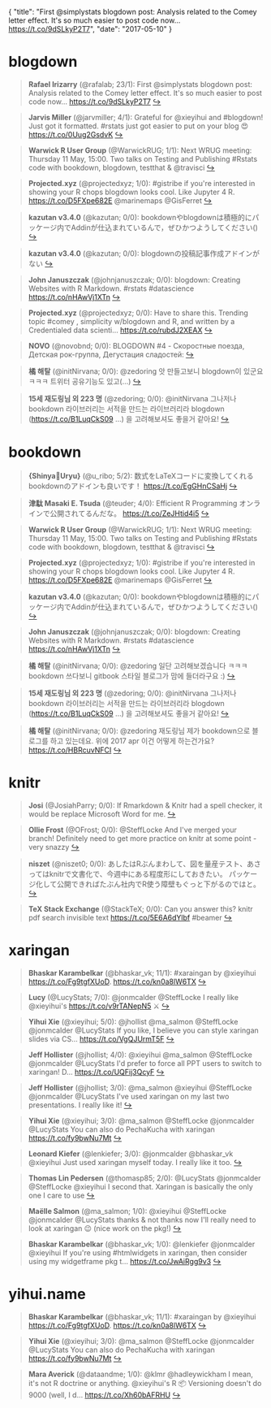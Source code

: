 {
  "title": "First @simplystats blogdown post: Analysis related to the Comey letter effect. It's so much easier to post code now… https://t.co/9dSLkyP2T7",
  "date": "2017-05-10"
}

# blogdown

> **Rafael Irizarry** (@rafalab; 23/1): First @simplystats blogdown post: Analysis related to the Comey letter effect. It's so much easier to post code now… https://t.co/9dSLkyP2T7  [&#8618;](https://twitter.com/xieyihui/status/862003488095686656)

<!-- -->


> **Jarvis Miller** (@jarvmiller; 4/1): Grateful for @xieyihui and #blogdown! Just got it formatted. #rstats just got easier to put on your blog 😍 https://t.co/0Uug2GsdvK  [&#8618;](https://twitter.com/xieyihui/status/861949774949486592)

<!-- -->


> **Warwick R User Group** (@WarwickRUG; 1/1): Next WRUG meeting: Thursday 11 May, 15:00.
Two talks on Testing and Publishing #Rstats code with bookdown, blogdown, testthat &amp; @travisci  [&#8618;](https://twitter.com/xieyihui/status/861953138940686336)

<!-- -->


> **Projected.xyz** (@projectedxyz; 1/0): #gistribe if you're interested in showing your R chops blogdown looks cool. Like Jupyter 4 R. https://t.co/D5FXpe682E @marinemaps @GisFerret  [&#8618;](https://twitter.com/xieyihui/status/862402346428637184)

<!-- -->


> **kazutan v3.4.0** (@kazutan; 0/0): bookdownやblogdownは積極的にパッケージ内でAddinが仕込まれているんで，ぜひかつようしてください()  [&#8618;](https://twitter.com/xieyihui/status/862270727529148416)

<!-- -->


> **kazutan v3.4.0** (@kazutan; 0/0): blogdownの投稿記事作成アドインがない  [&#8618;](https://twitter.com/xieyihui/status/862270252826210305)

<!-- -->


> **John Januszczak** (@johnjanuszczak; 0/0): blogdown: Creating Websites with R Markdown. #rstats #datascience https://t.co/nHAwVj1XTn  [&#8618;](https://twitter.com/xieyihui/status/862211631983579136)

<!-- -->


> **Projected.xyz** (@projectedxyz; 0/0): Have to share this. Trending topic #comey , simplicity w/blogdown and R, and written by a Credentialed data scienti… https://t.co/rubdJ2XEAX  [&#8618;](https://twitter.com/xieyihui/status/862145469207728128)

<!-- -->


> **NOVO** (@novobnd; 0/0): BLOGDOWN #4 - Скоростные поезда, Детская рок-группа, Дегустация сладостей:  [&#8618;](https://twitter.com/xieyihui/status/861891494386556928)

<!-- -->


> **橘 해탈** (@initNirvana; 0/0): @zedoring 앗 만들고보니 blogdown이 있군요 ㅋㅋㅋ 트위터 공유기능도 있고(...)  [&#8618;](https://twitter.com/xieyihui/status/861875425194131457)

<!-- -->


> **15세 재도링님 외 223 명** (@zedoring; 0/0): @initNirvana 그나저나 bookdown 라이브러리는 서적을 만드는 라이브러리라 blogdown (https://t.co/B1LuqCkS09 …) 을 고려해보셔도 좋을거 같아요!  [&#8618;](https://twitter.com/xieyihui/status/861873789004632064)

<!-- -->


# bookdown

> **{Shinya🍉Uryu}** (@u_ribo; 5/2): 数式をLaTeXコードに変換してくれるbookdownのアドインも良いです！ https://t.co/EgGHnCSaHj  [&#8618;](https://twitter.com/xieyihui/status/862282932488028160)

<!-- -->


> **津駄 Masaki E. Tsuda** (@teuder; 4/0): Efficient R Programming オンラインで公開されてるんだな。 https://t.co/ZeJHtid4i5  [&#8618;](https://twitter.com/xieyihui/status/862266506322731008)

<!-- -->


> **Warwick R User Group** (@WarwickRUG; 1/1): Next WRUG meeting: Thursday 11 May, 15:00.
Two talks on Testing and Publishing #Rstats code with bookdown, blogdown, testthat &amp; @travisci  [&#8618;](https://twitter.com/xieyihui/status/861953138940686336)

<!-- -->


> **Projected.xyz** (@projectedxyz; 1/0): #gistribe if you're interested in showing your R chops blogdown looks cool. Like Jupyter 4 R. https://t.co/D5FXpe682E @marinemaps @GisFerret  [&#8618;](https://twitter.com/xieyihui/status/862402346428637184)

<!-- -->


> **kazutan v3.4.0** (@kazutan; 0/0): bookdownやblogdownは積極的にパッケージ内でAddinが仕込まれているんで，ぜひかつようしてください()  [&#8618;](https://twitter.com/xieyihui/status/862270727529148416)

<!-- -->


> **John Januszczak** (@johnjanuszczak; 0/0): blogdown: Creating Websites with R Markdown. #rstats #datascience https://t.co/nHAwVj1XTn  [&#8618;](https://twitter.com/xieyihui/status/862211631983579136)

<!-- -->


> **橘 해탈** (@initNirvana; 0/0): @zedoring 일단 고려해보겠습니다 ㅋㅋㅋ bookdown 쓰다보니 gitbook 스타일 블로그가 맘에 들더라구요 :)  [&#8618;](https://twitter.com/xieyihui/status/861877814504472576)

<!-- -->


> **15세 재도링님 외 223 명** (@zedoring; 0/0): @initNirvana 그나저나 bookdown 라이브러리는 서적을 만드는 라이브러리라 blogdown (https://t.co/B1LuqCkS09 …) 을 고려해보셔도 좋을거 같아요!  [&#8618;](https://twitter.com/xieyihui/status/861873789004632064)

<!-- -->


> **橘 해탈** (@initNirvana; 0/0): @zedoring 재도링님 제가 bookdown으로 블로그를 하고 있는데요. 위에 2017 apr 이건 어떻게 하는건가요? https://t.co/HBRcuvNFCI  [&#8618;](https://twitter.com/xieyihui/status/861871945339424768)

<!-- -->


# knitr

> **Josi** (@JosiahParry; 0/0): If Rmarkdown &amp; Knitr had a spell checker, it would be replace Microsoft Word for me.  [&#8618;](https://twitter.com/xieyihui/status/862090449951109120)

<!-- -->


> **Ollie Frost** (@OFrost; 0/0): @SteffLocke And I've merged your branch! Definitely need to get more practice on knitr at some point - very snazzy  [&#8618;](https://twitter.com/xieyihui/status/861965187842285568)

<!-- -->


> **niszet** (@niszet0; 0/0): あしたはRぶんまわして、図を量産テスト、あさってはknitrで文書化で、今週中にある程度形にしておきたい。
パッケージ化して公開できればたぶん社内でR使う障壁もぐっと下がるのではと。  [&#8618;](https://twitter.com/xieyihui/status/861947966277304320)

<!-- -->


> **TeX Stack Exchange** (@StackTeX; 0/0): Can you answer this? knitr pdf search invisible text https://t.co/5E6A6dYlbf #beamer  [&#8618;](https://twitter.com/xieyihui/status/861931541009772544)

<!-- -->


# xaringan

> **Bhaskar Karambelkar** (@bhaskar_vk; 11/1): #xaraingan by @xieyihui https://t.co/Fg9tgfXUoD. https://t.co/kn0a8lW6TX  [&#8618;](https://twitter.com/xieyihui/status/862079114953588738)

<!-- -->


> **Lucy** (@LucyStats; 7/0): @jonmcalder @SteffLocke I really like @xieyihui's https://t.co/v9rTANepN5 ⚔️  [&#8618;](https://twitter.com/xieyihui/status/862039079457894404)

<!-- -->


> **Yihui Xie** (@xieyihui; 5/0): @jhollist @ma_salmon @SteffLocke @jonmcalder @LucyStats If you like, I believe you can style xaringan slides via CS… https://t.co/VgQJUrmT5F  [&#8618;](https://twitter.com/xieyihui/status/862336487102316544)

<!-- -->


> **Jeff Hollister** (@jhollist; 4/0): @xieyihui @ma_salmon @SteffLocke @jonmcalder @LucyStats I'd prefer to force all PPT users to switch to xaringan!  D… https://t.co/UQFij3QcyF  [&#8618;](https://twitter.com/xieyihui/status/862337568666517504)

<!-- -->


> **Jeff Hollister** (@jhollist; 3/0): @ma_salmon @xieyihui @SteffLocke @jonmcalder @LucyStats I've used xaringan on my last two presentations.  I really like it!  [&#8618;](https://twitter.com/xieyihui/status/862329010931499010)

<!-- -->


> **Yihui Xie** (@xieyihui; 3/0): @ma_salmon @SteffLocke @jonmcalder @LucyStats You can also do PechaKucha with xaringan https://t.co/fy9bwNu7Mt  [&#8618;](https://twitter.com/xieyihui/status/862327316499890176)

<!-- -->


> **Leonard Kiefer** (@lenkiefer; 3/0): @jonmcalder @bhaskar_vk @xieyihui Just used xaringan myself today. I really like it too.  [&#8618;](https://twitter.com/xieyihui/status/862110147048615937)

<!-- -->


> **Thomas Lin Pedersen** (@thomasp85; 2/0): @LucyStats @jonmcalder @SteffLocke @xieyihui I second that. Xaringan is basically the only one I care to use  [&#8618;](https://twitter.com/xieyihui/status/862169012557553664)

<!-- -->


> **Maëlle Salmon** (@ma_salmon; 1/0): @xieyihui @SteffLocke @jonmcalder @LucyStats thanks &amp; not thanks now I'll really need to look at xaringan 😉 (nice work on the pkg!)  [&#8618;](https://twitter.com/xieyihui/status/862328662829486081)

<!-- -->


> **Bhaskar Karambelkar** (@bhaskar_vk; 1/0): @lenkiefer @jonmcalder @xieyihui If you're using #htmlwidgets in xaringan, then consider using my widgetframe pkg t… https://t.co/JwAiRgg9v3  [&#8618;](https://twitter.com/xieyihui/status/862110689103687682)

<!-- -->


# yihui.name

> **Bhaskar Karambelkar** (@bhaskar_vk; 11/1): #xaraingan by @xieyihui https://t.co/Fg9tgfXUoD. https://t.co/kn0a8lW6TX  [&#8618;](https://twitter.com/xieyihui/status/862079114953588738)

<!-- -->


> **Yihui Xie** (@xieyihui; 3/0): @ma_salmon @SteffLocke @jonmcalder @LucyStats You can also do PechaKucha with xaringan https://t.co/fy9bwNu7Mt  [&#8618;](https://twitter.com/xieyihui/status/862327316499890176)

<!-- -->


> **Mara Averick** (@dataandme; 1/0): @klmr @hadleywickham I mean, it's not R doctrine or anything. @xieyihui's R 📦 Versioning doesn't do 9000 (well, I d… https://t.co/Xh60bAFRHU  [&#8618;](https://twitter.com/xieyihui/status/862290967239557121)

<!-- -->


